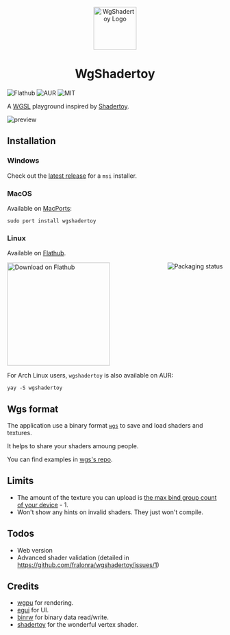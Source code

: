 <p align="center">
    <img width="100" alt="WgShadertoy Logo" src="https://raw.githubusercontent.com/fralonra/wgshadertoy/master/extra/logo/wgshadertoy.svg">
</p>

<h1 align="center">WgShadertoy</h1>

![Flathub](https://img.shields.io/flathub/downloads/io.github.fralonra.WgShadertoy?label=flathub)
![AUR](https://img.shields.io/aur/version/wgshadertoy)
![MIT](https://img.shields.io/badge/license-MIT-blue.svg)

A [WGSL](https://www.w3.org/TR/WGSL/) playground inspired by [Shadertoy](https://www.shadertoy.com/).

<img src="https://raw.githubusercontent.com/fralonra/wgshadertoy/master/doc/basic.png" alt="preview">

## Installation

### Windows

Check out the [latest release](https://github.com/fralonra/wgshadertoy/releases) for a `msi` installer.


### MacOS

Available on [MacPorts](https://ports.macports.org/port/wgshadertoy/):

```
sudo port install wgshadertoy
```

### Linux

Available on [Flathub](https://flathub.org/apps/io.github.fralonra.WgShadertoy).

<a href="https://flathub.org/apps/io.github.fralonra.WgShadertoy">
  <img width="240" alt="Download on Flathub" src="https://dl.flathub.org/assets/badges/flathub-badge-en.png" align="start"/>
</a>

<a href="https://repology.org/project/wgshadertoy/versions">
  <img src="https://repology.org/badge/vertical-allrepos/wgshadertoy.svg" alt="Packaging status" align="right">
</a>

For Arch Linux users, `wgshadertoy` is also available on AUR:

```
yay -S wgshadertoy
```

## Wgs format

The application use a binary format [`wgs`](https://github.com/fralonra/wgs) to save and load shaders and textures.

It helps to share your shaders amoung people.

You can find examples in [wgs's repo](https://github.com/fralonra/wgs/tree/master/examples).

## Limits

- The amount of the texture you can upload is [the max bind group count of your device](https://docs.rs/wgpu/latest/wgpu/struct.Limits.html#structfield.max_bind_groups) - 1.
- Won't show any hints on invalid shaders. They just won't compile.

## Todos

- Web version
- Advanced shader validation (detailed in https://github.com/fralonra/wgshadertoy/issues/1)

## Credits

- [wgpu](https://github.com/gfx-rs/wgpu) for rendering.
- [egui](https://github.com/emilk/egui) for UI.
- [binrw](https://github.com/jam1garner/binrw) for binary data read/write.
- [shadertoy](https://github.com/adamnemecek/shadertoy) for the wonderful vertex shader.
